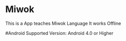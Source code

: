 # Miwok
This is a App teaches Miwok Language 
It works Offline

#Android Supported Version:
  Android 4.0 or Higher
